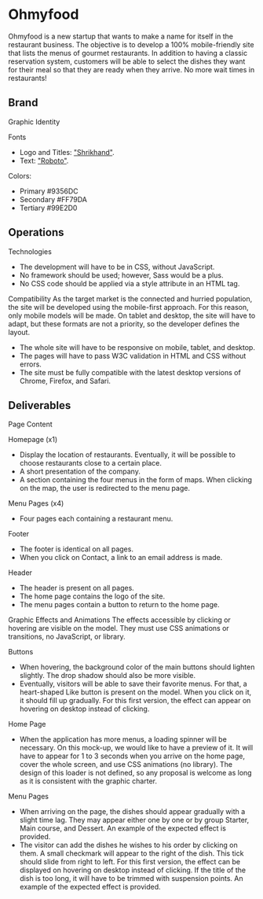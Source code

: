 # Ohmyfood
Ohmyfood is a new startup that wants to make a name for itself in the restaurant business. The objective is to develop a 100% mobile-friendly site that lists the menus of gourmet restaurants. In addition to having a classic reservation system, customers will be able to select the dishes they want for their meal so that they are ready when they arrive. No more wait times in restaurants!

## Brand
Graphic Identity

Fonts
- Logo and Titles: ["Shrikhand"](https://fonts.google.com/specimen/Shrikhand?preview.text_type=custom&sidebar.open=true&selection.family=Shrikhand).
- Text: ["Roboto"](https://fonts.google.com/specimen/Roboto?preview.text_type=custom&selection.family=Shrikhand).

Colors: 
- Primary #9356DC
- Secondary #FF79DA
- Tertiary #99E2D0

## Operations
Technologies
- The development will have to be in CSS, without JavaScript.
- No framework should be used; however, Sass would be a plus.
- No CSS code should be applied via a style attribute in an HTML tag.

Compatibility
As the target market is the connected and hurried population, the site will be developed using the mobile-first approach. For this reason, only mobile models will be made.
On tablet and desktop, the site will have to adapt, but these formats are not a priority, so the developer defines the layout.
- The whole site will have to be responsive on mobile, tablet, and desktop.
- The pages will have to pass W3C validation in HTML and CSS without errors.
- The site must be fully compatible with the latest desktop versions of Chrome, Firefox, and Safari.

## Deliverables
Page Content

Homepage (x1)
- Display the location of restaurants. Eventually, it will be possible to choose restaurants close to a certain place.
- A short presentation of the company.
- A section containing the four menus in the form of maps. When clicking on the map, the user is redirected to the menu page.

Menu Pages (x4)
- Four pages each containing a restaurant menu. 

Footer
- The footer is identical on all pages.
- When you click on Contact, a link to an email address is made.

Header
- The header is present on all pages.
- The home page contains the logo of the site.
- The menu pages contain a button to return to the home page.

Graphic Effects and Animations
The effects accessible by clicking or hovering are visible on the model. They must use CSS animations or transitions, no JavaScript, or library.

Buttons
- When hovering, the background color of the main buttons should lighten slightly. The drop shadow should also be more visible.
- Eventually, visitors will be able to save their favorite menus. For that, a heart-shaped Like button is present on the model. When you click on it, it should fill up gradually. For this first version, the effect can appear on hovering on desktop instead of clicking.

Home Page
- When the application has more menus, a loading spinner will be necessary. On this mock-up, we would like to have a preview of it. It will have to appear for 1 to 3 seconds when you arrive on the home page, cover the whole screen, and use CSS animations (no library). The design of this loader is not defined, so any proposal is welcome as long as it is consistent with the graphic charter.

Menu Pages
- When arriving on the page, the dishes should appear gradually with a slight time lag. They may appear either one by one or by group Starter, Main course, and Dessert. An example of the expected effect is provided.
- The visitor can add the dishes he wishes to his order by clicking on them. A small checkmark will appear to the right of the dish. This tick should slide from right to left. For this first version, the effect can be displayed on hovering on desktop instead of clicking. If the title of the dish is too long, it will have to be trimmed with suspension points. An example of the expected effect is provided.
